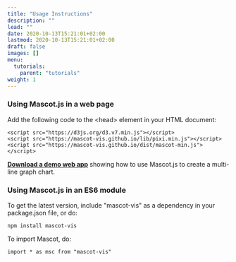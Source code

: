 ```yaml
---
title: "Usage Instructions"
description: ""
lead: ""
date: 2020-10-13T15:21:01+02:00
lastmod: 2020-10-13T15:21:01+02:00
draft: false
images: []
menu:
  tutorials:
    parent: "tutorials"
weight: 1
---
```


### Using Mascot.js in a web page
Add the following code to the &lt;head&gt; element in your HTML document:
```
<script src="https://d3js.org/d3.v7.min.js"></script>
<script src="https://mascot-vis.github.io/lib/pixi.min.js"></script>
<script src="https://mascot-vis.github.io/dist/mascot-min.js"></script>
```

[**Download a demo web app**](https://mascot-vis.github.io/sampleWebApp.zip) showing how to use Mascot.js to create a multi-line graph chart. 

### Using Mascot.js in an ES6 module
To get the latest version, include "mascot-vis" as a dependency in your package.json file, or do:
```
npm install mascot-vis
```

To import Mascot, do:
```
import * as msc from "mascot-vis"
```